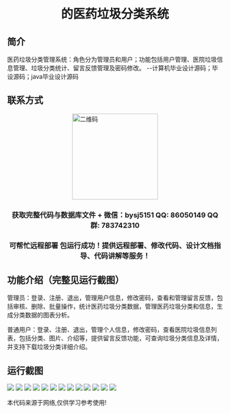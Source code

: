 <p><h1 align="center">的医药垃圾分类系统</h1></p>

## 简介
医药垃圾分类管理系统：角色分为管理员和用户；功能包括用户管理、医院垃圾信息管理、垃圾分类统计、留言反馈管理及密码修改。    --计算机毕业设计源码；毕设源码；java毕业设计源码


## 联系方式
<img src="https://bs-1329754181.cos.ap-shanghai.myqcloud.com/wx.jpg" alt="二维码" style="display: block; margin: 0 auto;" width="200px">
<p><h3 align="center">获取完整代码与数据库文件 + 微信：bysj5151 QQ: 86050149 QQ群: 783742310</h3></p>
<p><h3 align="center">可帮忙远程部署 包运行成功！提供远程部署、修改代码、设计文档指导、代码讲解等服务！</h3></p>

## 功能介绍（完整见运行截图）
管理员：登录、注册、退出，管理用户信息，修改密码，查看和管理留言反馈，包括审核、删除、批量操作，统计医药垃圾分类数据，管理医药垃圾分类和信息，生成分类数据的图表分析。

普通用户：登录、注册、退出，管理个人信息，修改密码，查看医院垃圾信息列表，包括分类、图片、介绍等，提供留言反馈功能，可查询垃圾分类信息及详情，并支持下载垃圾分类详细介绍。


## 运行截图
![](https://bs-1329754181.cos.ap-shanghai.myqcloud.com/ssm/MedicalWasteClassificationSystem1/img/001.jpg)
![](https://bs-1329754181.cos.ap-shanghai.myqcloud.com/ssm/MedicalWasteClassificationSystem1/img/002.jpg)
![](https://bs-1329754181.cos.ap-shanghai.myqcloud.com/ssm/MedicalWasteClassificationSystem1/img/003.jpg)
![](https://bs-1329754181.cos.ap-shanghai.myqcloud.com/ssm/MedicalWasteClassificationSystem1/img/004.jpg)
![](https://bs-1329754181.cos.ap-shanghai.myqcloud.com/ssm/MedicalWasteClassificationSystem1/img/005.jpg)
![](https://bs-1329754181.cos.ap-shanghai.myqcloud.com/ssm/MedicalWasteClassificationSystem1/img/006.jpg)
![](https://bs-1329754181.cos.ap-shanghai.myqcloud.com/ssm/MedicalWasteClassificationSystem1/img/007.jpg)
![](https://bs-1329754181.cos.ap-shanghai.myqcloud.com/ssm/MedicalWasteClassificationSystem1/img/008.jpg)
![](https://bs-1329754181.cos.ap-shanghai.myqcloud.com/ssm/MedicalWasteClassificationSystem1/img/009.jpg)
![](https://bs-1329754181.cos.ap-shanghai.myqcloud.com/ssm/MedicalWasteClassificationSystem1/img/010.jpg)
![](https://bs-1329754181.cos.ap-shanghai.myqcloud.com/ssm/MedicalWasteClassificationSystem1/img/011.jpg)
![](https://bs-1329754181.cos.ap-shanghai.myqcloud.com/ssm/MedicalWasteClassificationSystem1/img/012.jpg)
![](https://bs-1329754181.cos.ap-shanghai.myqcloud.com/ssm/MedicalWasteClassificationSystem1/img/013.jpg)

<p>本代码来源于网络,仅供学习参考使用!</p>
